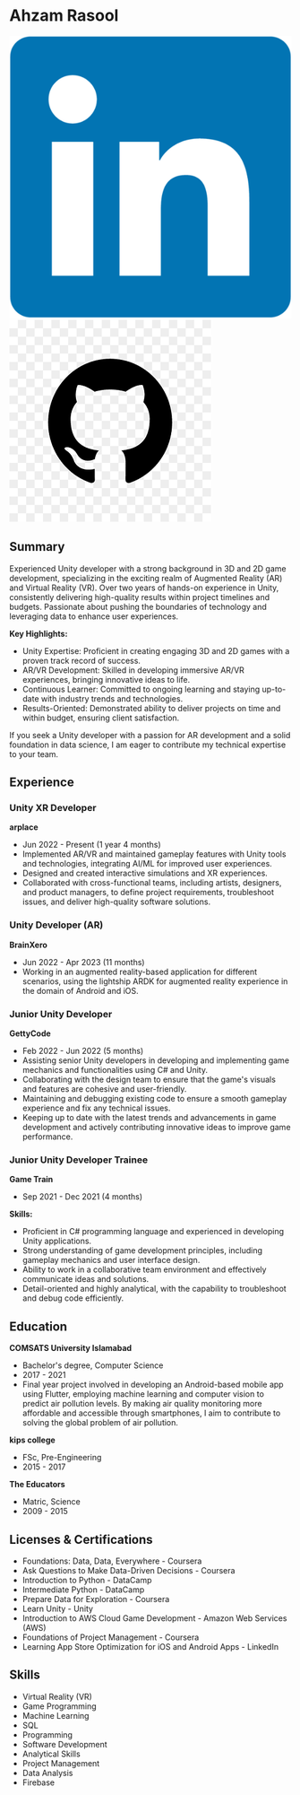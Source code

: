 # Ahzam Rasool

[![LinkedIn](/assets/img/linkedin_icon.png)](https://www.linkedin.com/in/ahzamrasul)
[![GitHub](/assets/img/github_icon.png)](https://github.com/AhzamRasul)

## Summary

Experienced Unity developer with a strong background in 3D and 2D game development, specializing in the exciting realm of Augmented Reality (AR) and Virtual Reality (VR). Over two years of hands-on experience in Unity, consistently delivering high-quality results within project timelines and budgets. Passionate about pushing the boundaries of technology and leveraging data to enhance user experiences.

**Key Highlights:**
- Unity Expertise: Proficient in creating engaging 3D and 2D games with a proven track record of success.
- AR/VR Development: Skilled in developing immersive AR/VR experiences, bringing innovative ideas to life.
- Continuous Learner: Committed to ongoing learning and staying up-to-date with industry trends and technologies.
- Results-Oriented: Demonstrated ability to deliver projects on time and within budget, ensuring client satisfaction.

If you seek a Unity developer with a passion for AR development and a solid foundation in data science, I am eager to contribute my technical expertise to your team.

## Experience

### Unity XR Developer
**arplace**
- Jun 2022 - Present (1 year 4 months)
- Implemented AR/VR and maintained gameplay features with Unity tools and technologies, integrating AI/ML for improved user experiences.
- Designed and created interactive simulations and XR experiences.
- Collaborated with cross-functional teams, including artists, designers, and product managers, to define project requirements, troubleshoot issues, and deliver high-quality software solutions.

### Unity Developer (AR)
**BrainXero**
- Jun 2022 - Apr 2023 (11 months)
- Working in an augmented reality-based application for different scenarios, using the lightship ARDK for augmented reality experience in the domain of Android and iOS.

### Junior Unity Developer
**GettyCode**
- Feb 2022 - Jun 2022 (5 months)
- Assisting senior Unity developers in developing and implementing game mechanics and functionalities using C# and Unity.
- Collaborating with the design team to ensure that the game's visuals and features are cohesive and user-friendly.
- Maintaining and debugging existing code to ensure a smooth gameplay experience and fix any technical issues.
- Keeping up to date with the latest trends and advancements in game development and actively contributing innovative ideas to improve game performance.

### Junior Unity Developer Trainee
**Game Train**
- Sep 2021 - Dec 2021 (4 months)

**Skills:**
- Proficient in C# programming language and experienced in developing Unity applications.
- Strong understanding of game development principles, including gameplay mechanics and user interface design.
- Ability to work in a collaborative team environment and effectively communicate ideas and solutions.
- Detail-oriented and highly analytical, with the capability to troubleshoot and debug code efficiently.

## Education

**COMSATS University Islamabad**
- Bachelor's degree, Computer Science
- 2017 - 2021
- Final year project involved in developing an Android-based mobile app using Flutter, employing machine learning and computer vision to predict air pollution levels. By making air quality monitoring more affordable and accessible through smartphones, I aim to contribute to solving the global problem of air pollution.

**kips college**
- FSc, Pre-Engineering
- 2015 - 2017

**The Educators**
- Matric, Science
- 2009 - 2015

## Licenses & Certifications
- Foundations: Data, Data, Everywhere - Coursera
- Ask Questions to Make Data-Driven Decisions - Coursera
- Introduction to Python - DataCamp
- Intermediate Python - DataCamp
- Prepare Data for Exploration - Coursera
- Learn Unity - Unity
- Introduction to AWS Cloud Game Development - Amazon Web Services (AWS)
- Foundations of Project Management - Coursera
- Learning App Store Optimization for iOS and Android Apps - LinkedIn

## Skills
- Virtual Reality (VR)
- Game Programming
- Machine Learning
- SQL
- Programming
- Software Development
- Analytical Skills
- Project Management
- Data Analysis
- Firebase
